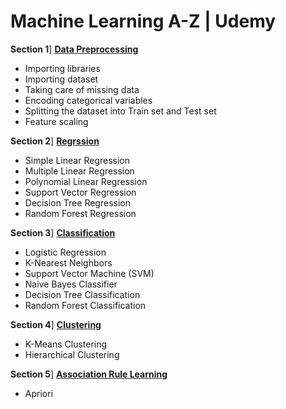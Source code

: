 # Machine Learning A-Z | Udemy

**Section 1**] [**Data Preprocessing**](/Data-Preprocessing)
- Importing libraries
- Importing dataset
- Taking care of missing data
- Encoding categorical variables
- Splitting the dataset into Train set and Test set
- Feature scaling

**Section 2**] [**Regrssion**](/Regression)
- Simple Linear Regression
- Multiple Linear Regression
- Polynomial Linear Regression
- Support Vector Regression
- Decision Tree Regression
- Random Forest Regression

**Section 3**] [**Classification**](/Classification)
- Logistic Regression
- K-Nearest Neighbors
- Support Vector Machine (SVM)
- Naive Bayes Classifier
- Decision Tree Classification
- Random Forest Classification

**Section 4**] [**Clustering**](/Clustering)
- K-Means Clustering
- Hierarchical Clustering

**Section 5**] [**Association Rule Learning**](/Association-Rule-Learning)
- Apriori
